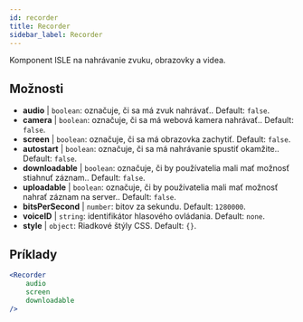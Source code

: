 ```yaml
---
id: recorder 
title: Recorder
sidebar_label: Recorder
---
```


Komponent ISLE na nahrávanie zvuku, obrazovky a videa.

## Možnosti

* __audio__ | `boolean`: označuje, či sa má zvuk nahrávať.. Default: `false`.
* __camera__ | `boolean`: označuje, či sa má webová kamera nahrávať.. Default: `false`.
* __screen__ | `boolean`: označuje, či sa má obrazovka zachytiť. Default: `false`.
* __autostart__ | `boolean`: označuje, či sa má nahrávanie spustiť okamžite.. Default: `false`.
* __downloadable__ | `boolean`: označuje, či by používatelia mali mať možnosť stiahnuť záznam.. Default: `false`.
* __uploadable__ | `boolean`: označuje, či by používatelia mali mať možnosť nahrať záznam na server.. Default: `false`.
* __bitsPerSecond__ | `number`: bitov za sekundu. Default: `1280000`.
* __voiceID__ | `string`: identifikátor hlasového ovládania. Default: `none`.
* __style__ | `object`: Riadkové štýly CSS. Default: `{}`.


## Príklady

```jsx live
<Recorder 
    audio
    screen
    downloadable
/>
``` 



